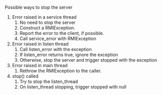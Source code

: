 Possible ways to stop the server

1. Error raised in a service thread
   1. No need to stop the server
   2. Construct a RMIException.
   3. Report the error to the client, if possible.
   4. Call service_error with RMIException
2. Error raised in listen thread
   1. Call listen_error with the exception
   2. If listen_error returns true, ignore the exception
   3. Otherwise, stop the server and trigger stopped with the exception
3. Error raised in main thread
   1. Rethrow the RMIException to the caller.
4. stop() called
   1. Try to stop the listen_thread
   2. On listen_thread stopping, trigger stopped with null
